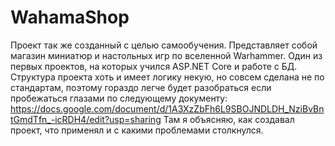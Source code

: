 # WahamaShop
Проект так же созданный с целью самообучения. Представляет собой магазин миниатюр и настольных игр по вселенной Warhammer. 
Один из первых проектов, на которых учился ASP.NET Core и работе с БД. 
Структура проекта хоть и имеет логику некую, но совсем сделана не по стандартам, поэтому гораздо легче будет разобраться если пробежаться глазами по следующему документу:
https://docs.google.com/document/d/1A3XzZbFh6L9SBOJNDLDH_NziBvBntGmdTfn_-icRDH4/edit?usp=sharing
Там я объясняю, как создавал проект, что применял и с какими проблемами столкнулся.
